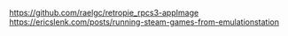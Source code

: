 https://github.com/raelgc/retropie_rpcs3-appImage
https://ericslenk.com/posts/running-steam-games-from-emulationstation
